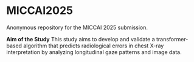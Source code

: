 # MICCAI2025

Anonymous repository for the MICCAI 2025 submission.

**Aim of the Study** This study aims to develop and validate a transformer-based algorithm that predicts radiological errors in chest X-ray interpretation by analyzing longitudinal gaze patterns and image data. 


